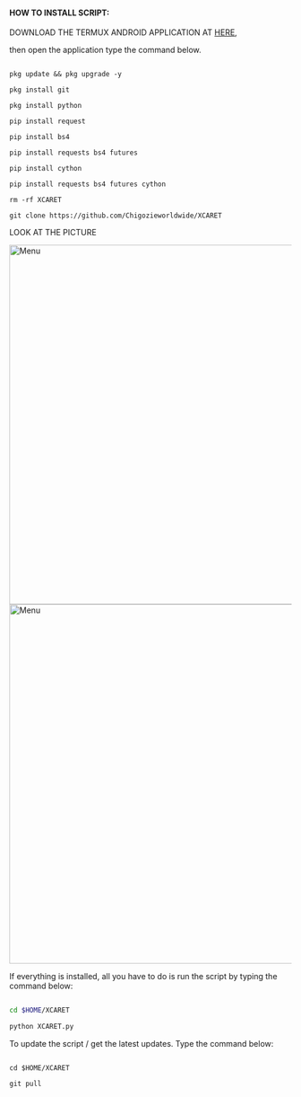 
#### HOW TO INSTALL SCRIPT:
 DOWNLOAD THE TERMUX ANDROID APPLICATION AT [HERE](https://f-droid.org/repo/com.termux_117.apk), 

then open the application type the command below.
 ```

pkg update && pkg upgrade -y

pkg install git

pkg install python

pip install request

pip install bs4

pip install requests bs4 futures

pip install cython

pip install requests bs4 futures cython

rm -rf XCARET

git clone https://github.com/Chigozieworldwide/XCARET 

````

LOOK AT THE PICTURE 

<img src="https://github.com/Chigozieworldwide/XCARET/__pycache__/IMG-20220224-WA0012.jpg" width="640" title="Menu" alt="Menu">

<img src="https://github.com/Chigozieworldwide/XCARET/__pycache__/IMG-20220224-WA0012.jpg" width="640" title="Menu" alt="Menu">

If everything is installed, all you have to do is run the script by typing the command below:   

````bash

cd $HOME/XCARET

python XCARET.py

````

To update the script / get the latest updates. Type the command below:

````

cd $HOME/XCARET

git pull

